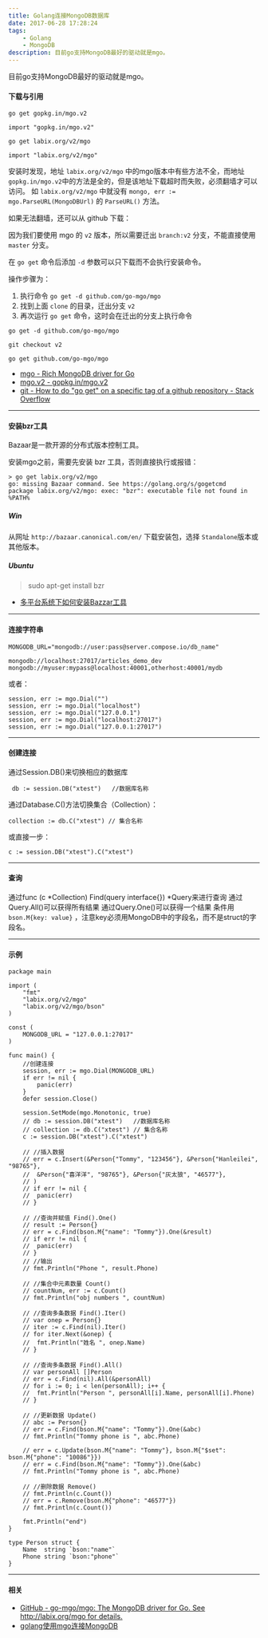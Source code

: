 ```yaml
---
title: Golang连接MongoDB数据库
date: 2017-06-28 17:28:24
tags:
	- Golang
	- MongoDB
description: 目前go支持MongoDB最好的驱动就是mgo。
---
```


目前go支持MongoDB最好的驱动就是mgo。

#### 下载与引用

```
go get gopkg.in/mgo.v2

import "gopkg.in/mgo.v2"
```

```
go get labix.org/v2/mgo

import "labix.org/v2/mgo"
```

安装时发现，地址 `labix.org/v2/mgo` 中的mgo版本中有些方法不全，而地址 `gopkg.in/mgo.v2`中的方法是全的，但是该地址下载超时而失败，必须翻墙才可以访问。
如 `labix.org/v2/mgo` 中就没有 `mongo, err := mgo.ParseURL(MongoDBUrl)` 的 `ParseURL()` 方法。

如果无法翻墙，还可以从 github 下载：

因为我们要使用 mgo 的 `v2` 版本，所以需要迁出 `branch:v2` 分支，不能直接使用 `master` 分支。

在 `go get` 命令后添加 `-d` 参数可以只下载而不会执行安装命令。

操作步骤为：

1. 执行命令 `go get -d github.com/go-mgo/mgo`
2. 找到上面 `clone` 的目录，迁出分支 `v2`
3. 再次运行 `go get` 命令，这时会在迁出的分支上执行命令

```
go get -d github.com/go-mgo/mgo

git checkout v2

go get github.com/go-mgo/mgo
```

* [mgo - Rich MongoDB driver for Go](http://labix.org/mgo)
* [mgo.v2 - gopkg.in/mgo.v2](http://gopkg.in/mgo.v2)
* [git - How to do &quot;go get&quot; on a specific tag of a github repository - Stack Overflow](https://stackoverflow.com/questions/30188499/how-to-do-go-get-on-a-specific-tag-of-a-github-repository)

***

#### 安装bzr工具

Bazaar是一款开源的分布式版本控制工具。

安装mgo之前，需要先安装 bzr 工具，否则直接执行或报错：

```
> go get labix.org/v2/mgo
go: missing Bazaar command. See https://golang.org/s/gogetcmd
package labix.org/v2/mgo: exec: "bzr": executable file not found in %PATH%
```

##### Win

从网址 `http://bazaar.canonical.com/en/` 下载安装包，选择 `Standalone`版本或其他版本。

##### Ubuntu

> sudo apt-get install bzr

* [多平台系统下如何安装Bazzar工具](http://fpliu-blog.chinacloudsites.cn/it/software/Bazaar)

***

#### 连接字符串

```
MONGODB_URL="mongodb://user:pass@server.compose.io/db_name"

mongodb://localhost:27017/articles_demo_dev
mongodb://myuser:mypass@localhost:40001,otherhost:40001/mydb
```

或者：

```
session, err := mgo.Dial("") 
session, err := mgo.Dial("localhost") 
session, err := mgo.Dial("127.0.0.1") 
session, err := mgo.Dial("localhost:27017")
session, err := mgo.Dial("127.0.0.1:27017")
```

***

#### 创建连接

通过Session.DB()来切换相应的数据库

```
 db := session.DB("xtest")   //数据库名称
```

通过Database.C()方法切换集合（Collection）：

```
collection := db.C("xtest") // 集合名称
```

或直接一步：

```
c := session.DB("xtest").C("xtest")
```

***

#### 查询

通过func (c *Collection) Find(query interface{}) *Query来进行查询
通过Query.All()可以获得所有结果
通过Query.One()可以获得一个结果
条件用 `bson.M{key: value}` ，注意key必须用MongoDB中的字段名，而不是struct的字段名。

***

#### 示例

```
package main

import (
	"fmt"
	"labix.org/v2/mgo"
	"labix.org/v2/mgo/bson"
)

const (
	MONGODB_URL = "127.0.0.1:27017"
)

func main() {
	//创建连接
	session, err := mgo.Dial(MONGODB_URL)
	if err != nil {
		panic(err)
	}
	defer session.Close()

	session.SetMode(mgo.Monotonic, true)
	// db := session.DB("xtest")   //数据库名称
	// collection := db.C("xtest") // 集合名称
	c := session.DB("xtest").C("xtest")

	// //插入数据
	// err = c.Insert(&Person{"Tommy", "123456"}, &Person{"Hanleilei", "98765"},
	// 	&Person{"喜洋洋", "98765"}, &Person{"灰太狼", "46577"},
	// )
	// if err != nil {
	// 	panic(err)
	// }

	// //查询并赋值 Find().One()
	// result := Person{}
	// err = c.Find(bson.M{"name": "Tommy"}).One(&result)
	// if err != nil {
	// 	panic(err)
	// }
	// //输出
	// fmt.Println("Phone ", result.Phone)

	// //集合中元素数量 Count()
	// countNum, err := c.Count()
	// fmt.Println("obj numbers ", countNum)

	// //查询多条数据 Find().Iter()
	// var onep = Person{}
	// iter := c.Find(nil).Iter()
	// for iter.Next(&onep) {
	// 	fmt.Println("姓名 ", onep.Name)
	// }

	// //查询多条数据 Find().All()
	// var personAll []Person
	// err = c.Find(nil).All(&personAll)
	// for i := 0; i < len(personAll); i++ {
	// 	fmt.Println("Person ", personAll[i].Name, personAll[i].Phone)
	// }

	// //更新数据 Update()
	// abc := Person{}
	// err = c.Find(bson.M{"name": "Tommy"}).One(&abc)
	// fmt.Println("Tommy phone is ", abc.Phone)

	// err = c.Update(bson.M{"name": "Tommy"}, bson.M{"$set": bson.M{"phone": "10086"}})
	// err = c.Find(bson.M{"name": "Tommy"}).One(&abc)
	// fmt.Println("Tommy phone is ", abc.Phone)

	// //删除数据 Remove()
	// fmt.Println(c.Count())
	// err = c.Remove(bson.M{"phone": "46577"})
	// fmt.Println(c.Count())

	fmt.Println("end")
}

type Person struct {
	Name  string `bson:"name"`
	Phone string `bson:"phone"`
}

```

***

#### 相关

* [GitHub - go-mgo/mgo: The MongoDB driver for Go. See http://labix.org/mgo for details.](https://github.com/go-mgo/mgo)
* [golang使用mgo连接MongoDB](http://www.it165.net/database/html/201403/5661.html)
